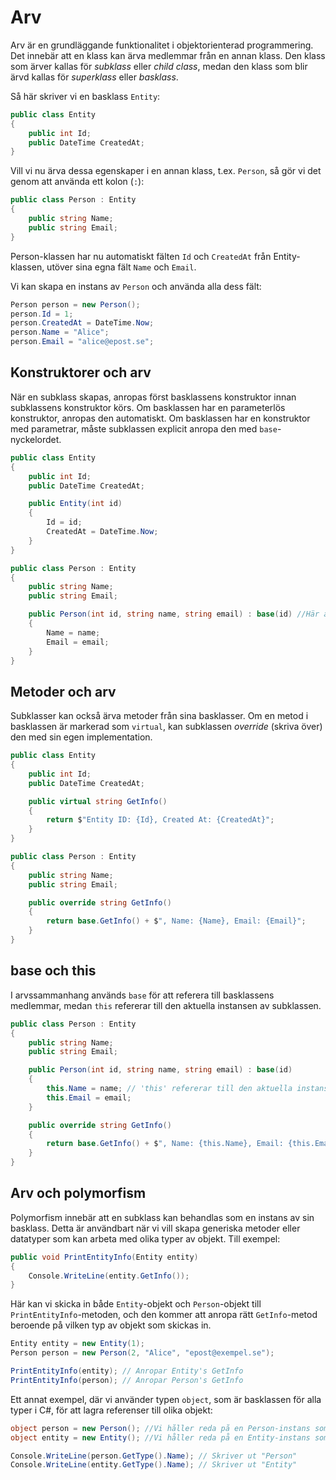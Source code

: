 # Arv

Arv är en grundläggande funktionalitet i objektorienterad programmering. Det innebär att en klass kan ärva medlemmar från en annan klass. Den klass som ärver kallas för *subklass* eller *child class*, medan den klass som blir ärvd kallas för *superklass* eller *basklass*.

Så här skriver vi en basklass `Entity`:

```csharp
public class Entity
{
    public int Id;
    public DateTime CreatedAt;
}
```

Vill vi nu ärva dessa egenskaper i en annan klass, t.ex. `Person`, så gör vi det genom att använda ett kolon (`:`):

```csharp
public class Person : Entity
{
    public string Name;
    public string Email;
}
```

Person-klassen har nu automatiskt fälten `Id` och `CreatedAt` från Entity-klassen, utöver sina egna fält `Name` och `Email`.

Vi kan skapa en instans av `Person` och använda alla dess fält:

```csharp
Person person = new Person();
person.Id = 1;
person.CreatedAt = DateTime.Now;
person.Name = "Alice";
person.Email = "alice@epost.se";
```

## Konstruktorer och arv

När en subklass skapas, anropas först basklassens konstruktor innan subklassens konstruktor körs. Om basklassen har en parameterlös konstruktor, anropas den automatiskt. Om basklassen har en konstruktor med parametrar, måste subklassen explicit anropa den med `base`-nyckelordet.

```csharp
public class Entity
{
    public int Id;
    public DateTime CreatedAt;

    public Entity(int id)
    {
        Id = id;
        CreatedAt = DateTime.Now;
    }
}

public class Person : Entity
{
    public string Name;
    public string Email;

    public Person(int id, string name, string email) : base(id) //Här anropar vi basklassens konstruktor med : base(id)
    {
        Name = name;
        Email = email;
    }
}
```

## Metoder och arv

Subklasser kan också ärva metoder från sina basklasser. Om en metod i basklassen är markerad som `virtual`, kan subklassen *override* (skriva över) den med sin egen implementation.

```csharp
public class Entity
{
    public int Id;
    public DateTime CreatedAt;

    public virtual string GetInfo()
    {
        return $"Entity ID: {Id}, Created At: {CreatedAt}";
    }
}

public class Person : Entity
{
    public string Name;
    public string Email;

    public override string GetInfo()
    {
        return base.GetInfo() + $", Name: {Name}, Email: {Email}";
    }
}
```

## base och this

I arvssammanhang används `base` för att referera till basklassens medlemmar, medan `this` refererar till den aktuella instansen av subklassen.

```csharp
public class Person : Entity
{
    public string Name;
    public string Email;

    public Person(int id, string name, string email) : base(id)
    {
        this.Name = name; // 'this' refererar till den aktuella instansen av Person
        this.Email = email;
    }

    public override string GetInfo()
    {
        return base.GetInfo() + $", Name: {this.Name}, Email: {this.Email}"; // 'base' refererar till Entity's GetInfo
    }
}
```

## Arv och polymorfism

Polymorfism innebär att en subklass kan behandlas som en instans av sin basklass. Detta är användbart när vi vill skapa generiska metoder eller datatyper som kan arbeta med olika typer av objekt. Till exempel:

```csharp
public void PrintEntityInfo(Entity entity)
{
    Console.WriteLine(entity.GetInfo());
}
```

Här kan vi skicka in både `Entity`-objekt och `Person`-objekt till `PrintEntityInfo`-metoden, och den kommer att anropa rätt `GetInfo`-metod beroende på vilken typ av objekt som skickas in.

```csharp
Entity entity = new Entity(1);
Person person = new Person(2, "Alice", "epost@exempel.se");

PrintEntityInfo(entity); // Anropar Entity's GetInfo
PrintEntityInfo(person); // Anropar Person's GetInfo
```

Ett annat exempel, där vi använder typen `object`, som är basklassen för alla typer i C#, för att lagra referenser till olika objekt:

```csharp
object person = new Person(); //Vi håller reda på en Person-instans som ett object
object entity = new Entity(); //Vi håller reda på en Entity-instans som ett object

Console.WriteLine(person.GetType().Name); // Skriver ut "Person"
Console.WriteLine(entity.GetType().Name); // Skriver ut "Entity"
```


